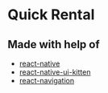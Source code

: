 # Quick Rental

## Made with help of
- [react-native](https://github.com/facebook/react-native)
- [react-native-ui-kitten](https://github.com/akveo/react-native-ui-kitten)
- [react-navigation](https://github.com/react-community/react-navigation)

